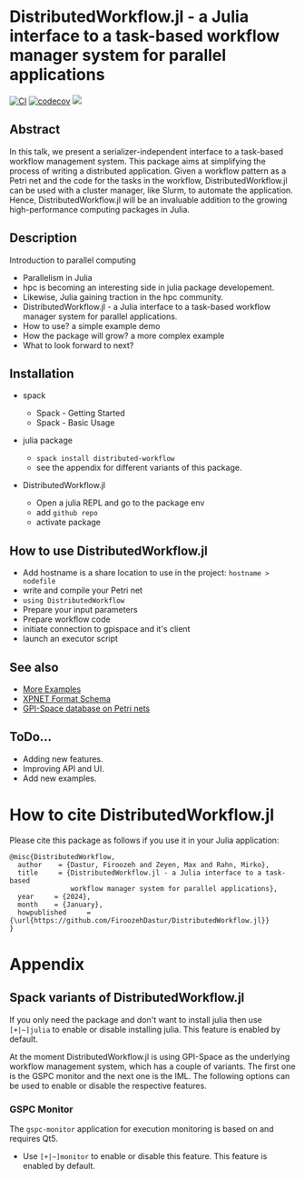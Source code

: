 # DistributedWorkflow.jl - a Julia interface to a task-based workflow manager system for parallel applications

[![CI](https://github.com/FiroozehDastur/DistributedWorkflow.jl/actions/workflows/CI.yml/badge.svg)](https://github.com/FiroozehDastur/DistributedWorkflow.jl/actions/workflows/CI.yml)
[![codecov](https://codecov.io/gh/FiroozehDastur/DistributedWorkflow.jl/graph/badge.svg?token=9JIYL7YJYK)](https://codecov.io/gh/FiroozehDastur/DistributedWorkflow.jl)
[![](https://img.shields.io/badge/docs-stable-blue.svg)](http://bjack205.github.io/DistributedWorkflow.jl/dev)

<!-- # DistributedWorkflow.jl-Interface to task-based workflow manager -->

## Abstract

In this talk, we present a serializer-independent interface to a task-based workflow management system. This package aims at simplifying the process of writing a distributed application. Given a workflow pattern as a Petri net and the code for the tasks in the workflow, DistributedWorkflow.jl can be used with a cluster manager, like Slurm, to automate the application. Hence, DistributedWorkflow.jl will be an invaluable addition to the growing high-performance computing packages in Julia.

## Description
Introduction to parallel computing
* Parallelism in Julia
* hpc is becoming an interesting side in julia package developement.
* Likewise, Julia gaining traction in the hpc community.
* DistributedWorkflow.jl - a Julia interface to a task-based workflow manager system for parallel applications.
* How to use? a simple example demo
* How the package will grow? a more complex example
* What to look forward to next?

## Installation
* spack
  - Spack - Getting Started
  - Spack - Basic Usage

* julia package
  - ```spack install distributed-workflow```
  - see the appendix for different variants of this package.

* DistributedWorkflow.jl
  - Open a julia REPL and go to the package env
  - add ```github repo```
  - activate package

## How to use DistributedWorkflow.jl
* Add hostname is a share location to use in the project: ```hostname > nodefile```
* write and compile your Petri net
* ```using DistributedWorkflow```
* Prepare your input parameters
* Prepare workflow code
* initiate connection to gpispace and it's client
* launch an executor script 

## See also
* [More Examples]( ./examples)
* [XPNET Format Schema](https://github.com/cc-hpc-itwm/gpispace/blob/v23.06/share/xml/xsd/pnet.xsd)
* [GPI-Space database on Petri nets](https://github.com/cc-hpc-itwm/gpispace/tree/v23.06/share/doc/example)

## ToDo...
* Adding new features.
* Improving API and UI.
* Add new examples.

# How to cite DistributedWorkflow.jl
Please cite this package as follows if you use it in your Julia application:

```
@misc{DistributedWorkflow,
  author    = {Dastur, Firoozeh and Zeyen, Max and Rahn, Mirko},
  title     = {DistributedWorkflow.jl - a Julia interface to a task-based 
               workflow manager system for parallel applications},
  year     = {2024},
  month    = {January},
  howpublished     = {\url{https://github.com/FiroozehDastur/DistributedWorkflow.jl}}
}
```

# Appendix
## Spack variants of DistributedWorkflow.jl
If you only need the package and don't want to install julia then use ```[+|~]julia``` to enable or disable installing julia. This feature is enabled by default.

At the moment DistributedWorkflow.jl is using GPI-Space as the underlying workflow management system, which has a couple of variants. The first one is the GSPC monitor and the next one is the IML. The following options can be used to enable or disable the respective features. 

### GSPC Monitor
The ```gspc-monitor``` application for execution monitoring is based on and requires Qt5. 

* Use ```[+|~]monitor``` to enable or disable this feature. This feature is enabled by default.

<!-- ### IML
The Independent Memory Layer (```IML```) is an abstraction layer for easy distributed memory management, allowing applications to cache data, or to prepare and extract data independent of GPI-Space across runs. 

* Use ```[+|~]iml``` to enable or disable this feature. This feature is enabled by default. -->
